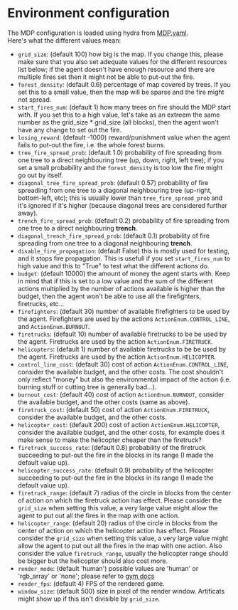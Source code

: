 # Environment configuration
The MDP configuration is loaded using hydra from [MDP.yaml](./MDP.yaml).\
Here's what the different values mean:
- `grid_size`: (default 100) how big is the map. If you change this, please make sure that you also set adequate values for the different resources list below; if the agent doesn't have enough resource and there are multiple fires set then it might not be able to put-out the fire.
- `forest_density`: (default 0.6) percentage of map covered by trees. If you set this to a small value, then the map will be sparse and the fire might not spread.
- `start_fires_num`: (default 1) how many trees on fire should the MDP start with. If you set this to a high value, let's take as an extreem the same number as the grid_size * grid_size (all blocks), then the agent won't have any change to set out the fire.
- `losing_reward`: (default -1000) reward/punishment value when the agent fails to put-out the fire, i.e. the whole forest burns.
- `tree_fire_spread_prob`: (default 1.0) probability of fire spreading from one tree to a direct neighbouring tree (up, down, right, left tree); if you set a small probability and the `forest_density` is too low the fire might go out by itself.
- `diagonal_tree_fire_spread_prob`: (default 0.57) probability of fire spreading from one tree to a diagonal neighbouring tree (up-right, bottom-left, etc); this is usually lower than `tree_fire_spread_prob` and it's ignored if it's higher (because diagonal trees are considered further away).
- `trench_fire_spread_prob`: (default 0.2) probability of fire spreading from one tree to a direct neighbouring **trench**.
- `diagonal_trench_fire_spread_prob`: (default 0.1) probability of fire spreading from one tree to a diagonal neighbouring **trench**.
- `disable_fire_propagation`: (default False) this is mostly used for testing, and it stops fire propagation. This is usefull if you set `start_fires_num` to high value and this to "True" to test what the different actions do.
- `budget`: (default 10000) the amount of money the agent starts with. Keep in mind that if this is set to a low value and the sum of the different actions multiplied by the number of actions available is higher than the budget, then the agent won't be able to use all the firefighters, firetrucks, etc...
- `firefighters`: (default 30) number of available firefighters to be used by the agent. Firefighters are used by the actions `ActionEnum.CONTROL_LINE`, and  `ActionEnum.BURNOUT`.
- `firetrucks`: (default 10) number of available firetrucks to be be used by the agent. Firetrucks are used by the action `ActionEnum.FIRETRUCK`.
- `helicopters`: (default 1) number of available firetrucks to be be used by the agent. Firetrucks are used by the action `ActionEnum.HELICOPTER`.
- `control_line_cost`: (default 30) cost of action `ActionEnum.CONTROL_LINE`, consider the available budget, and the other costs. The cost shouldn't only reflect "money" but also the environmental impact of the action (i.e. burning stuff or cutting tree is generally bad...).
- `burnout_cost`: (default 40) cost of action `ActionEnum.BURNOUT`, consider the available budget, and the other costs (same as above).
- `firetruck_cost`: (default 50) cost of action `ActionEnum.FIRETRUCK`, consider the available budget, and the other costs.
- `helicopter_cost`: (default 200) cost of action `ActionEnum.HELICOPTER`, consider the available budget, and the other costs, for example does it make sense to make the helicopter cheaper than the firetruck?
- `firetruck_success_rate`: (default 0.8) probability of the firetruck succeeding to put-out the fire in the blocks in its range (I made the default value up).
- `helicopter_success_rate`: (default 0.9) probability of the helicopter succeeding to put-out the fire in the blocks in its range (I made the default value up).
- `firetruck_range`: (default 7) radius of the circle in blocks from the center of action on which the firetruck action has effect. Please consider the `grid_size` when setting this value, a very large value might allow the agent to put out all the fires in the map with one action.
- `helicopter_range`: (default 20) radius of the circle in blocks from the center of action on which the helicopter action has effect. Please consider the `grid_size` when setting this value, a very large value might allow the agent to put out all the fires in the map with one action. Also consider the value `firetruck_range`, usually the helicopter range should be bigger but the helicopter should also cost more.
- `render_mode`: (default 'human') possible values are 'human' or 'rgb_array' or 'none'; please refer to [gym docs](https://gymnasium.farama.org/api/env/#gymnasium.Env.render)
- `render_fps`: (default 4) FPS of the rendered game.
- `window_size`: (default 500) size in pixel of the render window. Artificats might show up if this isn't divisible by `grid_size`.